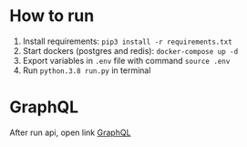 # How to run

1. Install requirements: `pip3 install -r requirements.txt`
2. Start dockers (postgres and redis): `docker-compose up -d`
3. Export variables in `.env` file with command `source .env`   
4. Run `python.3.8 run.py` in terminal

# GraphQL
After run api, open link
<a href="http://127.0.0.1:8000/" target="_blank">GraphQL<a>